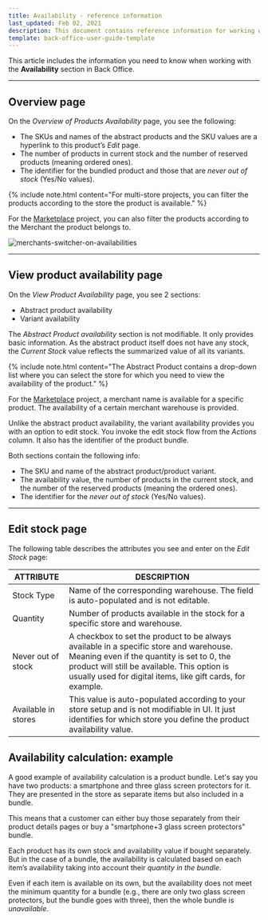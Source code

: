 ```yaml
---
title: Availability - reference information
last_updated: Feb 02, 2021
description: This document contains reference information for working with the Availability section in Back Office.
template: back-office-user-guide-template
---
```


This article includes the information you need to know when working with the **Availability** section in Back Office.

---

## Overview page

On the *Overview of Products Availability* page, you see the following:

* The SKUs and names of the abstract products and the SKU values are a hyperlink to this product’s *Edit* page.
* The number of products in current stock and the number of reserved products (meaning ordered ones).
* The identifier for the bundled product and those that are *never out of stock* (Yes/No values).

{% include note.html content="For multi-store projects, you can filter the products according to the store the product is available." %}

For the [Marketplace](/docs/marketplace/user/intro-to-spryker/marketplace-concept.html) project, you can also filter the products according to the Merchant the product belongs to.

![merchants-switcher-on-availabilities](https://spryker.s3.eu-central-1.amazonaws.com/docs/User+Guides/Back+Office+User+Guides/Availability/availability-reference-information/merchants-switcher-on-availabilities.gif)

---

## View product availability page

On the *View Product Availability* page, you see 2 sections:

* Abstract product availability
* Variant availability

The *Abstract Product availability* section is not modifiable. It only provides basic information. As the abstract product itself does not have any stock, the *Current Stock* value reflects the summarized value of all its variants.

{% include note.html content="The Abstract Product contains a drop-down list where you can select the store for which you need to view the availability of the product." %}

For the [Marketplace](/docs/marketplace/user/intro-to-spryker/marketplace-concept.html) project, a merchant name is available for a specific product. The availability of a certain merchant warehouse is provided.

Unlike the abstract product availability, the variant availability provides you with an option to edit stock. You invoke the edit stock flow from the *Actions* column. It also has the identifier of the product bundle.

Both sections contain the following info:

* The SKU and name of the abstract product/product variant.
* The availability value, the number of products in the current stock, and the number of the reserved products (meaning the ordered ones).
* The identifier for the *never out of stock* (Yes/No values).

---

## Edit stock page

The following table describes the attributes you see and enter on the *Edit Stock* page:

| ATTRIBUTE | DESCRIPTION |
|-|-|
| Stock Type | Name of the corresponding warehouse. The field is auto-populated and is not editable. |
| Quantity | Number of products available in the stock for a specific store and warehouse. |
| Never out of stock | A checkbox to set the product to be always available in a specific store and warehouse. Meaning even if the quantity is set to 0, the product will still be available. This option is usually used for digital items, like gift cards, for example. |
| Available in stores | This value is auto-populated according to your store setup and is not modifiable in UI. It just identifies for which store you define the product availability value. |

## Availability calculation: example

A good example of availability calculation is a product bundle.
Let's say you have two products: a smartphone and three glass screen protectors for it. They are presented in the store as separate items but also included in a bundle.

This means that a customer can either buy those separately from their product details pages or buy a "smartphone+3 glass screen protectors" bundle.

Each product has its own stock and availability value if bought separately.
But in the case of a bundle, the availability is calculated based on each item’s availability taking into account their *quantity in the bundle*.

Even if each item is available on its own, but the availability does not meet the minimum quantity for a bundle (e.g., there are only two glass screen protectors, but the bundle goes with three), then the whole bundle is *unavailable*.
